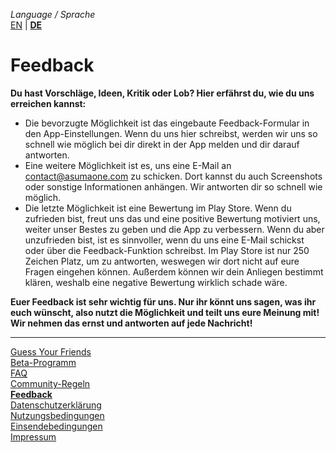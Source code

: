 _Language / Sprache_<br />
[EN](/feedback-en) | [__DE__](/feedback)

# Feedback

__Du hast Vorschläge, Ideen, Kritik oder Lob? Hier erfährst du, wie du uns erreichen kannst:__

- Die bevorzugte Möglichkeit ist das eingebaute Feedback-Formular in den App-Einstellungen. Wenn du uns hier schreibst, werden wir uns so schnell wie möglich bei dir direkt in der App melden und dir darauf antworten.
- Eine weitere Möglichkeit ist es, uns eine E-Mail an contact@asumaone.com zu schicken. Dort kannst du auch Screenshots oder sonstige Informationen anhängen. Wir antworten dir so schnell wie möglich.
- Die letzte Möglichkeit ist eine Bewertung im Play Store. Wenn du zufrieden bist, freut uns das und eine positive Bewertung motiviert uns, weiter unser Bestes zu geben und die App zu verbessern. Wenn du aber unzufrieden bist, ist es sinnvoller, wenn du uns eine E-Mail schickst oder über die Feedback-Funktion schreibst. Im Play Store ist nur 250 Zeichen Platz, um zu antworten, weswegen wir dort nicht auf eure Fragen eingehen können. Außerdem können wir dein Anliegen bestimmt klären, weshalb eine negative Bewertung wirklich schade wäre.

__Euer Feedback ist sehr wichtig für uns. Nur ihr könnt uns sagen, was ihr euch wünscht, also nutzt die Möglichkeit und teilt uns eure Meinung mit! Wir nehmen das ernst und antworten auf jede Nachricht!__

---

[Guess Your Friends](/index)<br />
[Beta-Programm](/beta-program)<br />
[FAQ](/faq)<br />
[Community-Regeln](/community-rules)<br />
[__Feedback__](/feedback)<br />
[Datenschutzerklärung](/privacy)<br />
[Nutzungsbedingungen](/terms-of-use)<br />
[Einsendebedingungen](/terms-of-submissions)<br />
[Impressum](/about)